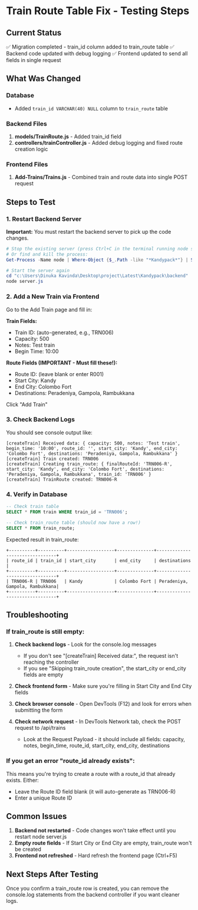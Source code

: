 # Train Route Table Fix - Testing Steps

## Current Status
✅ Migration completed - train_id column added to train_route table
✅ Backend code updated with debug logging
✅ Frontend updated to send all fields in single request

## What Was Changed

### Database
- Added `train_id VARCHAR(40) NULL` column to `train_route` table

### Backend Files
1. **models/TrainRoute.js** - Added train_id field
2. **controllers/trainController.js** - Added debug logging and fixed route creation logic

### Frontend Files
1. **Add-Trains/Trains.js** - Combined train and route data into single POST request

## Steps to Test

### 1. Restart Backend Server
**Important:** You must restart the backend server to pick up the code changes.

```powershell
# Stop the existing server (press Ctrl+C in the terminal running node server.js)
# Or find and kill the process:
Get-Process -Name node | Where-Object {$_.Path -like "*Kandypack*"} | Stop-Process -Force

# Start the server again
cd "c:\Users\Dinuka Kavinda\Desktop\project\Latest\Kandypack\backend"
node server.js
```

### 2. Add a New Train via Frontend

Go to the Add Train page and fill in:

**Train Fields:**
- Train ID: (auto-generated, e.g., TRN006)
- Capacity: 500
- Notes: Test train
- Begin Time: 10:00

**Route Fields (IMPORTANT - Must fill these!):**
- Route ID: (leave blank or enter R001)
- Start City: Kandy
- End City: Colombo Fort
- Destinations: Peradeniya, Gampola, Rambukkana

Click "Add Train"

### 3. Check Backend Logs

You should see console output like:
```
[createTrain] Received data: { capacity: 500, notes: 'Test train', begin_time: '10:00', route_id: '', start_city: 'Kandy', end_city: 'Colombo Fort', destinations: 'Peradeniya, Gampola, Rambukkana' }
[createTrain] Train created: TRN006
[createTrain] Creating train_route: { finalRouteId: 'TRN006-R', start_city: 'Kandy', end_city: 'Colombo Fort', destinations: 'Peradeniya, Gampola, Rambukkana', train_id: 'TRN006' }
[createTrain] TrainRoute created: TRN006-R
```

### 4. Verify in Database

```sql
-- Check train table
SELECT * FROM train WHERE train_id = 'TRN006';

-- Check train_route table (should now have a row!)
SELECT * FROM train_route;
```

Expected result in train_route:
```
+----------+----------+------------------+--------------+--------------------------------+
| route_id | train_id | start_city       | end_city     | destinations                   |
+----------+----------+------------------+--------------+--------------------------------+
| TRN006-R | TRN006   | Kandy            | Colombo Fort | Peradeniya, Gampola, Rambukkana|
+----------+----------+------------------+--------------+--------------------------------+
```

## Troubleshooting

### If train_route is still empty:

1. **Check backend logs** - Look for the console.log messages
   - If you don't see "[createTrain] Received data:", the request isn't reaching the controller
   - If you see "Skipping train_route creation", the start_city or end_city fields are empty

2. **Check frontend form** - Make sure you're filling in Start City and End City fields

3. **Check browser console** - Open DevTools (F12) and look for errors when submitting the form

4. **Check network request** - In DevTools Network tab, check the POST request to /api/trains
   - Look at the Request Payload - it should include all fields: capacity, notes, begin_time, route_id, start_city, end_city, destinations

### If you get an error "route_id already exists":

This means you're trying to create a route with a route_id that already exists. Either:
- Leave the Route ID field blank (it will auto-generate as TRN006-R)
- Enter a unique Route ID

## Common Issues

1. **Backend not restarted** - Code changes won't take effect until you restart node server.js
2. **Empty route fields** - If Start City or End City are empty, train_route won't be created
3. **Frontend not refreshed** - Hard refresh the frontend page (Ctrl+F5)

## Next Steps After Testing

Once you confirm a train_route row is created, you can remove the console.log statements from the backend controller if you want cleaner logs.
